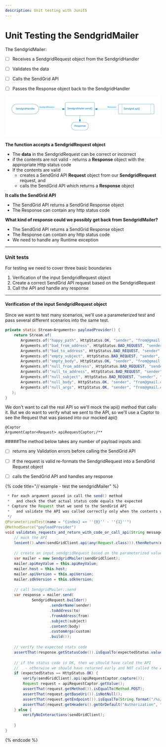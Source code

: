 ```yaml
---
description: Unit testing with Junit5
---
```


# Unit Testing the SendgridMailer



The SendgridMailer:

* [ ] Receives a SendgridRequest object from the SendgridHandler
* [ ] Validates the data
* [ ] Calls the SendGrid API
* [ ] Passes the Response object back to the SendgridHandler


![](../../../.gitbook/assets/sendgrid-personal-mailer.png)


<p/><strong>The function accepts a SendgridRequest object</strong>

* The **data** in the SendgridRequest can be correct or incorrect
* if the contents are not valid - returns a **Response** object with the appropriate Http status code
* If the contents are valid
  * creates a SendGrid API **Request** object from our **SendgridRequest** request, and
  * calls the SendGrid API which returns a **Response** object


<p/><strong>It calls the SendGrid API</strong>

* The SendGrid API returns a SendGrid Response object
* The Response can contain any http status code



<p/><strong>What kind of response could we possibly get back from SendgridMailer?</strong>

* The SendGrid API returns a SendGrid Response object
* The Response can contain any http status code
* We need to handle any Runtime exception




---

### Unit tests

For testing we need to cover three basic boundaries

1. Verification of the input SendgridRequest object
2. Create a correct SendGrid API request based on the SendgridRequest
3. Call the API and handle any response

---
#### Verification of the input SendgridRequest object

Since we want to test many scenarios, we'll use a parameterized test and pass several different scenarios into the same test.  

```java
private static Stream<Arguments> payloadProvider() {
    return Stream.of(
       Arguments.of("happy_path", HttpStatus.OK, "sender", "from@gmail.com", "to@gmail.com", "subjectline", "body", Map.of("cheese", "grater")),
       Arguments.of("bad_from_address", HttpStatus.BAD_REQUEST, "sender", "from.BAD.com", "to@gmail.com", "subjectline", "body", Map.of("cheese", "grater")),
       Arguments.of("bad_to_address", HttpStatus.BAD_REQUEST, "sender", "from@gmail.com", "to.BAD.com", "subjectline", "body", Map.of("cheese", "grater")),
       Arguments.of("empty_subject", HttpStatus.BAD_REQUEST, "sender", "from@gmail.com", "to@gmail.com", "", "body", Map.of("cheese", "grater")),
       Arguments.of("empty_body", HttpStatus.OK, "sender", "from@gmail.com", "to@gmail.com", "subject", "", Map.of("cheese", "grater")),
       Arguments.of("null_from_address", HttpStatus.BAD_REQUEST, "sender", null, "to@gmail.com", "subjectline", "body", Map.of("cheese", "grater")),
       Arguments.of("null_to_address", HttpStatus.BAD_REQUEST, "sender", "from@gmail.com", null, "subjectline", "body", Map.of("cheese", "grater")),
       Arguments.of("null_subject", HttpStatus.BAD_REQUEST, "sender", "from@gmail.com", "to@gmail.com", null, "body", Map.of("cheese", "grater")),
       Arguments.of("null_body", HttpStatus.OK, "sender", "from@gmail.com", "to@gmail.com", "subject", null, Map.of("cheese", "grater")),
       Arguments.of("null_args", HttpStatus.OK, "sender", "from@gmail.com", "to@gmail.com", "subject", "body", null)
   );
}
```

We don't want to call the real API so we'll mock the api() method that calls it.  But we do want to verify what we sent to the API, so we'll use a Captor to see the Request that was passed into our mocked  api\(\)

```text
@Captor
ArgumentCaptor<Request> apiRequestCaptor;/**
```

#####The method below takes any number of payload inputs and:
* [ ] returns any Validation errors before calling the SendGrid API
* [ ] If the request is valid re-formats the SendgridRequest into a SendGrid Request object
* [ ] calls the SendGrid API and handles any response


{% code title="// example - test the sendgridMailer" %}
```java
 * For each argument passed in call the send() method 
 *   and check the that actual status code equals the expected
 * Capture the Request that we send to the SendGrid API
 *   and validate the API was called correctly only when the contents were valid      
 */
@ParameterizedTest(name = "{index} => ''{0}'' - ''{1}''")
@MethodSource("payloadProvider")
void validates_requests_and_return_with_code_or_call_api(String message, HttpStatus expectedStatus, String sender, String from, String to, String subject, String body, Map<String, String> custom) throws IOException {
    // mock the API
    lenient().when(sendGridClient.api(any(Request.class))).thenReturn(new Response(HttpStatus.OK.value(), "{}", null));

    // create an input sendgridRequest based on the parameterized values passed in and set properties
    var mailer = new SendgridMailer(sendGridClient);
    mailer.apiKeyValue = this.apiKeyValue;
    mailer.host = this.host;
    mailer.apiVersion = this.apiVersion;
    mailer.sdkVersion = this.sdkVersion;

    // call SendgridMailer::send
    var response = mailer.send(
            SendgridRequest.builder()
                    .senderName(sender)
                    .toAddress(to)
                    .fromAddress(from)
                    .subject(subject)
                    .content(body)
                    .customArgs(custom)
                    .build());

    // verify the expected stats code
    assertThat(response.getStatusCode()).isEqualTo(expectedStatus.value());

    // if the status code is OK, then we should have caled the API
    //   - otherwise we should have returned early and NOT called the API
    if (expectedStatus == HttpStatus.OK) {
        verify(sendGridClient).api(apiRequestCaptor.capture());
        Request request = apiRequestCaptor.getValue();
        assertThat(request.getMethod()).isEqualTo(Method.POST);
        assertThat(request.getBaseUri()).isNotNull();
        assertThat(request.getEndpoint()).isEqualTo(String.format("/%s/mail/send", this.apiVersion));
        assertThat(request.getHeaders().getOrDefault("Authorization", "")).isEqualTo("Bearer " + apiKeyValue);
    } else {
        verifyNoInteractions(sendGridClient);

    }
}


```
{% endcode %}

 





